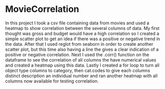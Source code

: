 # MovieCorrelation
In this project I took a csv file containing data from movies and used a heatmap to show correlation between the several columns of data. My first thought was gross and budget would have a high correlation so I created a simple scatter plot to get an idea if there was a positive or negative trend in the data. After that I used reglot from seaborn in order to create another scatter plot, but this time also having a line the gives a clear indication of a positive or negative correlation. Next I used the .corr() function on the dataframe to see the correlation of all columns the have numerical values and created a heatmap using this data. Lastly I created a for loop to turn all object type columns to category, then cat.codes to give each columns distinct description an individual number and ran another heatmap with all columns now available for testing correlation.

